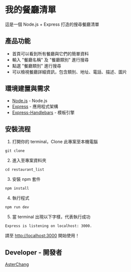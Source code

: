 # 我的餐廳清單

這是一個 Node.js + Express 打造的搜尋餐廳清單

## 產品功能

- 首頁可以看到所有餐廳與它們的簡單資料
- 輸入 "餐廳名稱" 及 "餐廳類別" 進行搜尋
- 點選 "餐廳類別" 進行搜尋
- 可以檢視餐廳詳細資訊，包含類別、地址、電話、描述、圖片

## 環境建置與需求

- [Node.js](https://nodejs.org/en/) - Node.js
- [Express](https://github.com/Eason0in/Restaurant-CRUD) - 應用程式架構
- [Express-Handlebars](https://www.npmjs.com/package/express-handlebars) - 模板引擎

## 安裝流程

1. 打開你的 terminal，Clone 此專案至本機電腦

```
git clone
```

2. 進入至專案資料夾

```
cd restaurant_list
```

3. 安裝 npm 套件

```
npm install
```

4. 執行程式

```
npm run dev
```

5. 當 terminal 出現以下字樣，代表執行成功

```
Express is listening on localhost: 3000.
```

請至 [http://localhost:3000](http://localhost:3000) 開始使用！

## Developer - 開發者

[AsterChang](https://github.com/asterchang96)
